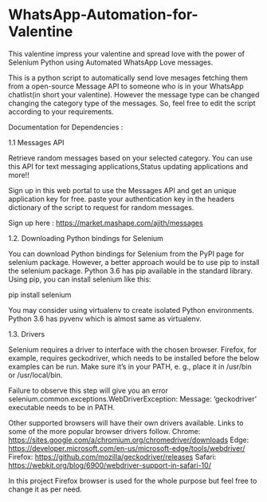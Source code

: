 # WhatsApp-Automation-for-Valentine
This valentine impress your valentine and spread love with the power of Selenium Python using Automated WhatsApp Love messages.

This is a python script to automatically send love mesages fetching them from a open-source Message API to someone who is in your WhatsApp chatlist(in short your valentine). However the message type can be changed changing the category type of the messages. So, feel free to edit the script according to your requirements.

Documentation for Dependencies :

1.1 Messages API

Retrieve random messages based on your selected category. You can use this API for text messaging applications,Status updating applications and more!!

Sign up in this web portal to use the Messages API and get an unique application key for free. paste your authentication key in the headers dictionary of the script to request for random messages.

Sign up here : https://market.mashape.com/ajith/messages

1.2. Downloading Python bindings for Selenium

You can download Python bindings for Selenium from the PyPI page for selenium package. However, a better approach would be to use pip to install the selenium package. Python 3.6 has pip available in the standard library. Using pip, you can install selenium like this:

pip install selenium

You may consider using virtualenv to create isolated Python environments. Python 3.6 has pyvenv which is almost same as virtualenv.

1.3. Drivers

Selenium requires a driver to interface with the chosen browser. Firefox, for example, requires geckodriver, which needs to be installed before the below examples can be run. Make sure it’s in your PATH, e. g., place it in /usr/bin or /usr/local/bin.

Failure to observe this step will give you an error selenium.common.exceptions.WebDriverException: Message: ‘geckodriver’ executable needs to be in PATH.

Other supported browsers will have their own drivers available. Links to some of the more popular browser drivers follow.
Chrome: 	https://sites.google.com/a/chromium.org/chromedriver/downloads
Edge: 	https://developer.microsoft.com/en-us/microsoft-edge/tools/webdriver/
Firefox: 	https://github.com/mozilla/geckodriver/releases
Safari: 	https://webkit.org/blog/6900/webdriver-support-in-safari-10/

In this project Firefox browser is used for the whole purpose but feel free to change it as per need. 
